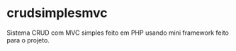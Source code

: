 # crudsimplesmvc
Sistema CRUD com MVC simples feito em PHP usando  mini framework feito para o projeto.
